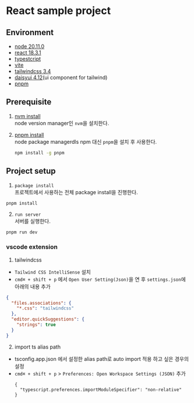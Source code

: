 # React sample project

## Environment
- [node 20.11.0]((https://nodejs.org/en/download/package-manager)(https://nodejs.org/en/download/package-manager))
- [react 18.3.1](https://legacy.reactjs.org/)
- [typestcript](https://www.typescriptlang.org/)
- [vite](https://vite.dev/)
- [tailwindcss 3.4](https://tailwindcss.com/)
- [daisyui 4.12](https://daisyui.com/)(ui component for tailwind)
- [pnpm](https://pnpm.io/)

## Prerequisite
1. [nvm install](https://nodejs.org/en/download/package-manager)<br/>
node version manager인 `nvm`을 설치한다.

2. [pnpm install](https://pnpm.io/installation)<br/>
    node package managerdls npm 대신 `pnpm`을 설치 후 사용한다.
    ```sh
    npm install -g pnpm
    ```

## Project setup
1. `package install`<br/> 
프로젝트에서 사용하는 전체 package install을 진행한다.
```sh
pnpm install
```

2. `run server`<br/>
서버를 실행한다.
```
pnpm run dev
```

### vscode extension

1. tailwindcss
- `Tailwind CSS IntelliSense` 설치
- `cmd⌘ + shift + p` 에서 `Open User Setting(Json)`을 연 후 `settings.json`에 아래의 내용 추가

```json
{
  "files.associations": {
    "*.css": "tailwindcss"
  },
  "editor.quickSuggestions": {
    "strings": true
  }
}
```

2. import ts alias path
- tsconfig.app.json 에서 설정한 alias path로 auto import 적용 하고 싶은 경우의 설정
- `cmd⌘ + shift + p` > `Preferences: Open Workspace Settings (JSON)` 추가
  ```
  {
    "typescript.preferences.importModuleSpecifier": "non-relative"
  }
  ```